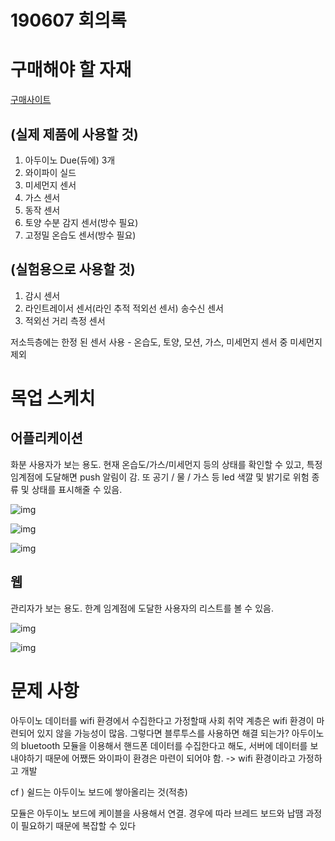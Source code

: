 # 190607 회의록



# 구매해야 할 자재

[구매사이트](http://eduino.kr/product/list.html?cate_no=27&page=2)

## (실제 제품에 사용할 것)

1. 아두이노 Due(듀에) 3개
2. 와이파이 실드
3. 미세먼지 센서
4. 가스 센서
5. 동작 센서
6. 토양 수분 감지 센서(방수 필요)
7. 고정밀 온습도 센서(방수 필요)

## (실험용으로 사용할 것)

1. 감시 센서
2. 라인트레이서 센서(라인 추적 적외선 센서) 송수신 센서
3. 적외선 거리 측정 센서

저소득층에는 한정 된 센서 사용 - 온습도, 토양, 모션, 가스, 미세먼지 센서 중 미세먼지 제외

# 목업 스케치

## 어플리케이션

화분 사용자가 보는 용도. 현재 온습도/가스/미세먼지 등의 상태를 확인할 수 있고, 특정 임계점에 도달해면 push 알림이 감. 또 공기 / 물 / 가스 등 led 색깔 및 밝기로 위험 종류 및 상태를 표시해줄 수 있음.

![img](https://lh6.googleusercontent.com/Lq9g94RWPL3pZZGIy-uhyhfS-ojlg6cdbzis6Nvp6HQj8D5QubLi_Ag18hNiKmCqKA5EZpkB9k3MIRTD2De2VXj1ewGxKo7_YgbnNBmYPFtIqdUkSFZgHaCOJHSSxIaD6kdD6A)

![img](https://lh4.googleusercontent.com/fFc_SkEMNZJOhBBGVCb5XLateBfb_-uaGGo76t7u7cfO7TbDS2K-PfCV5IYE-Gpfb76-ftrMk55zzSfm9bNVua_9pn5LvU0b8k6dqfPtVqy6XGmuw6Ui9zxfiUNZ1MO3obLGoQ)

![img](https://lh5.googleusercontent.com/Vbg1DBEuWhvhHeRzv0oMIVe5geuaHbpHueUnmLVE8A6rivdY9FW1cjueLLsy9y_QX9fgZsbmCgO0lqvrV8cDYaSjjaoX7cv4x_5bnYDY4iS8LeXxP0BC86fzPLDxDyocL8RpFA)

## 웹

관리자가 보는 용도. 한계 임계점에 도달한 사용자의 리스트를 볼 수 있음.

![img](https://lh6.googleusercontent.com/6F6AiN4V1omORZMUzKcwGH9vMVKSSVf1Ax9OkD4wy8iWlHH1OjyHJts8p7LbVHy5wzacBjQNr6_a52MAYI7HKp3ZGcP9j5naeU1FBkGpL6AF0r7MJ-m0mSOEn97Kpy4ExtHlhQ)

![img](https://lh4.googleusercontent.com/LAN27scmBYJsdX17juzulmJuscZAbsAhpbvBw0PMjPD6tEIfJXEU5XzKWp982h3ciZNYD0VKO8ni60LUat_0RfpyYJz0w66DAsr8i-_OIMOoO0cH2xsSTBXcjk4obvK7AJeOwg)

# 문제 사항

아두이노 데이터를 wifi 환경에서 수집한다고 가정할때 사회 취약 계층은 wifi 환경이 마련되어 있지 않을 가능성이 많음. 그렇다면 블루투스를 사용하면 해결 되는가? 아두이노의 bluetooth 모듈을 이용해서 핸드폰 데이터를 수집한다고 해도, 서버에 데이터를 보내야하기 때문에 어쨌든 와이파이 환경은 마련이 되어야 함. -> wifi 환경이라고 가정하고 개발

cf ) 쉴드는 아두이노 보드에 쌓아올리는 것(적층)

모듈은 아두이노 보드에 케이블을 사용해서 연결. 경우에 따라 브레드 보드와 납땜 과정이 필요하기 때문에 복잡할 수 있다